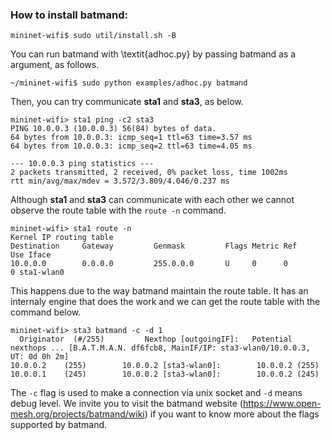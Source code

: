 ### How to install batmand: 
```
mininet-wifi$ sudo util/install.sh -B
```

You can run batmand with \textit{adhoc.py} by passing batmand as a argument, as follows.

```
~/mininet-wifi$ sudo python examples/adhoc.py batmand
```

Then, you can try communicate **sta1** and **sta3**, as below.

```
mininet-wifi> sta1 ping -c2 sta3
PING 10.0.0.3 (10.0.0.3) 56(84) bytes of data.
64 bytes from 10.0.0.3: icmp_seq=1 ttl=63 time=3.57 ms
64 bytes from 10.0.0.3: icmp_seq=2 ttl=63 time=4.05 ms

--- 10.0.0.3 ping statistics ---
2 packets transmitted, 2 received, 0% packet loss, time 1002ms
rtt min/avg/max/mdev = 3.572/3.809/4.046/0.237 ms
```

Although **sta1** and **sta3** can communicate with each other we cannot observe the route table with the ```route -n``` command. 

```
mininet-wifi> sta1 route -n
Kernel IP routing table
Destination     Gateway         Genmask         Flags Metric Ref    Use Iface
10.0.0.0        0.0.0.0         255.0.0.0       U     0      0        0 sta1-wlan0
```

This happens due to the way batmand maintain the route table. It has an internaly engine that does the work and we can get the route table with the command below.

```
mininet-wifi> sta3 batmand -c -d 1
  Originator  (#/255)         Nexthop [outgoingIF]:   Potential nexthops ... [B.A.T.M.A.N. df6fcb8, MainIF/IP: sta3-wlan0/10.0.0.3, UT: 0d 0h 2m] 
10.0.0.2    (255)        10.0.0.2 [sta3-wlan0]:        10.0.0.2 (255) 
10.0.0.1    (245)        10.0.0.2 [sta3-wlan0]:        10.0.0.2 (245)
```

The ```-c``` flag is used to make a connection via unix socket and ```-d``` means debug level. We invite you to visit the batmand website (https://www.open-mesh.org/projects/batmand/wiki) if you want to know more about the flags supported by batmand.
